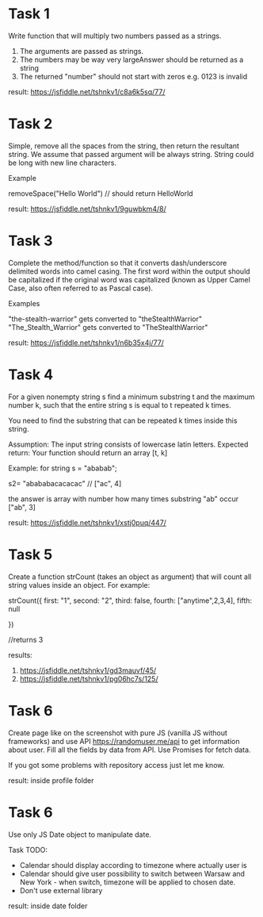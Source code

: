 # Task 1

Write function that will multiply two numbers passed as a strings.

1. The arguments are passed as strings.
2. The numbers may be way very largeAnswer should be returned as a string
3. The returned "number" should not start with zeros e.g. 0123 is invalid

result: https://jsfiddle.net/tshnkv1/c8a6k5sq/77/


# Task 2

Simple, remove all the spaces from the string, then return the resultant string. We assume that passed argument will be always string.
String could be long with new line characters.

Example

removeSpace("Hello World")  // should return HelloWorld

result: https://jsfiddle.net/tshnkv1/9guwbkm4/8/

# Task 3

Complete the method/function so that it converts dash/underscore delimited words into camel casing.
The first word within the output should be capitalized  if the original word was capitalized (known as Upper Camel Case, also often referred to as Pascal case).

Examples

"the-stealth-warrior" gets converted to "theStealthWarrior"
"The_Stealth_Warrior" gets converted to "TheStealthWarrior"

result: https://jsfiddle.net/tshnkv1/n6b35x4j/77/

# Task 4

For a given nonempty string s find a minimum substring t and the maximum number k, such that the entire string s is equal to t repeated k times.

You need to find the substring that can be repeated k times inside this string.

Assumption:
The input string consists of lowercase latin letters.
Expected return:
Your function should return an array [t, k]


Example:
for string
s = "ababab";

s2= "abababacacacac"  // ["ac", 4]


the answer is array with number how many times substring "ab" occur
["ab", 3]

result: https://jsfiddle.net/tshnkv1/xstj0puq/447/

# Task 5

Create a function strCount (takes an object as argument) that will count all string values inside an object. For example:

strCount({
first: "1",
second: "2",
third: false,
fourth: ["anytime",2,3,4],
fifth: null

})

//returns 3

results:
1. https://jsfiddle.net/tshnkv1/gd3mauvf/45/
2. https://jsfiddle.net/tshnkv1/pg06hc7s/125/


# Task 6

Create page like on the screenshot with pure JS (vanilla JS without frameworks)  and use API
https://randomuser.me/api to get information about user. Fill all the fields by data from API.
Use Promises for fetch data.

If you got some problems with repository access just let me know.

result: inside <a>profile</a> folder

# Task 6

Use only JS Date object to manipulate date.

Task TODO:
-  Calendar should display according to timezone where actually user is
- Calendar should give user possibility to switch between Warsaw and New York - when switch, timezone will be applied to chosen date.
-  Don't use external library


result: inside <a>date</a> folder


